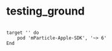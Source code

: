 # testing_ground

<code>
target '<Your Target>' do
    pod 'mParticle-Apple-SDK', '~> 6'
End
</code>
